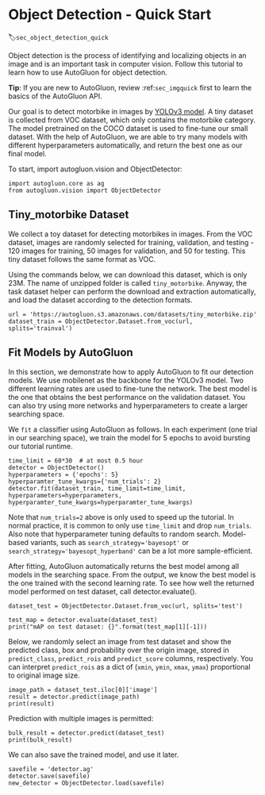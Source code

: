 # Object Detection - Quick Start
:label:`sec_object_detection_quick`

Object detection is the process of identifying and localizing objects in an image and is an important task in computer vision. Follow this tutorial to learn how to use AutoGluon for object detection.

**Tip**: If you are new to AutoGluon, review :ref:`sec_imgquick` first to learn the basics of the AutoGluon API.

Our goal is to detect motorbike in images by [YOLOv3 model](https://pjreddie.com/media/files/papers/YOLOv3.pdf). A tiny dataset is collected from VOC dataset, which only contains the motorbike category. The model pretrained on the COCO dataset is used to fine-tune our small dataset. With the help of AutoGluon, we are able to try many models with different hyperparameters automatically, and return the best one as our final model.

To start, import autogluon.vision and ObjectDetector:

```{.python .input}
import autogluon.core as ag
from autogluon.vision import ObjectDetector
```

## Tiny_motorbike Dataset
We collect a toy dataset for detecting motorbikes in images. From the VOC dataset, images are randomly selected for training, validation, and testing - 120 images for training, 50 images for validation, and 50 for testing. This tiny dataset follows the same format as VOC.

Using the commands below, we can download this dataset, which is only 23M. The name of unzipped folder is called `tiny_motorbike`. Anyway, the task dataset helper can perform the download and extraction automatically, and load the dataset according to the detection formats.

```{.python .input}
url = 'https://autogluon.s3.amazonaws.com/datasets/tiny_motorbike.zip'
dataset_train = ObjectDetector.Dataset.from_voc(url, splits='trainval')
```

## Fit Models by AutoGluon
In this section, we demonstrate how to apply AutoGluon to fit our detection models. We use mobilenet as the backbone for the YOLOv3 model. Two different learning rates are used to fine-tune the network. The best model is the one that obtains the best performance on the validation dataset. You can also try using more networks and hyperparameters to create a larger searching space.

We `fit` a classifier using AutoGluon as follows. In each experiment (one trial in our searching space), we train the model for 5 epochs to avoid bursting our tutorial runtime.

```{.python .input}
time_limit = 60*30  # at most 0.5 hour
detector = ObjectDetector()
hyperparameters = {'epochs': 5}
hyperparamter_tune_kwargs={'num_trials': 2}
detector.fit(dataset_train, time_limit=time_limit, hyperparameters=hyperparameters, hyperparamter_tune_kwargs=hyperparamter_tune_kwargs)
```

Note that `num_trials=2` above is only used to speed up the tutorial. In normal
practice, it is common to only use `time_limit` and drop `num_trials`. Also note
that hyperparameter tuning defaults to random search. Model-based variants, such
as `search_strategy='bayesopt'` or `search_strategy='bayesopt_hyperband'` can be
a lot more sample-efficient.

After fitting, AutoGluon automatically returns the best model among all models in the searching space. From the output, we know the best model is the one trained with the second learning rate. To see how well the returned model performed on test dataset, call detector.evaluate().

```{.python .input}
dataset_test = ObjectDetector.Dataset.from_voc(url, splits='test')

test_map = detector.evaluate(dataset_test)
print("mAP on test dataset: {}".format(test_map[1][-1]))
```

Below, we randomly select an image from test dataset and show the predicted class, box and probability over the origin image, stored in `predict_class`, `predict_rois` and `predict_score` columns, respectively. You can interpret `predict_rois` as a dict of (`xmin`, `ymin`, `xmax`, `ymax`) proportional to original image size.

```{.python .input}
image_path = dataset_test.iloc[0]['image']
result = detector.predict(image_path)
print(result)
```

Prediction with multiple images is permitted:
```{.python .input}
bulk_result = detector.predict(dataset_test)
print(bulk_result)
```

We can also save the trained model, and use it later.
```{.python .input}
savefile = 'detector.ag'
detector.save(savefile)
new_detector = ObjectDetector.load(savefile)
```
